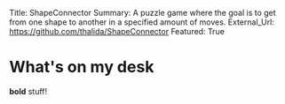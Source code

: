 Title:          ShapeConnector
Summary:        A puzzle game where the goal is to get from one shape to another in a specified amount of moves.
External_Url: https://github.com/thalida/ShapeConnector
Featured: True

# What's on my desk
**bold** stuff!
